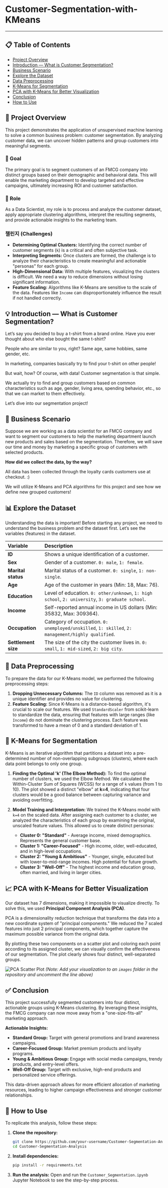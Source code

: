 # Customer-Segmentation-with-KMeans



---

## 📋 Table of Contents

*   [Project Overview](#-project-overview)
*   [Introduction — What is Customer Segmentation?](#-introduction--what-is-customer-segmentation)
*   [Business Scenario](#-business-scenario)
*   [Explore the Dataset](#-explore-the-dataset)
*   [Data Preprocessing](#-data-preprocessing)
*   [K-Means for Segmentation](#-k-means-for-segmentation)
*   [PCA with K-Means for Better Visualization](#-pca-with-k-means-for-better-visualization)
*   [Conclusion](#-conclusion)
*   [How to Use](#-how-to-use)

## 📌 Project Overview

This project demonstrates the application of unsupervised machine learning to solve a common business problem: customer segmentation. By analyzing customer data, we can uncover hidden patterns and group customers into meaningful segments.

### 🎯 Goal
The primary goal is to segment customers of an FMCG company into distinct groups based on their demographic and behavioral data. This will enable the marketing department to develop targeted and effective campaigns, ultimately increasing ROI and customer satisfaction.

### 👤 Role
As a Data Scientist, my role is to process and analyze the customer dataset, apply appropriate clustering algorithms, interpret the resulting segments, and provide actionable insights to the marketing team.

### 챌린지 (Challenges)
*   **Determining Optimal Clusters:** Identifying the correct number of customer segments (`k`) is a critical and often subjective task.
*   **Interpreting Segments:** Once clusters are formed, the challenge is to analyze their characteristics to create meaningful and actionable "personas" for each group.
*   **High-Dimensional Data:** With multiple features, visualizing the clusters is difficult. We need a way to reduce dimensions without losing significant information.
*   **Feature Scaling:** Algorithms like K-Means are sensitive to the scale of the data. Features like `Income` can disproportionately influence the result if not handled correctly.

## 💡 Introduction — What is Customer Segmentation?

Let’s say you decided to buy a t-shirt from a brand online. Have you ever thought about who else bought the same t-shirt?

People who are similar to you, right? Same age, same hobbies, same gender, etc.

In marketing, companies basically try to find your t-shirt on other people!

But wait, how? Of course, with data! Customer segmentation is that simple.

We actually try to find and group customers based on common characteristics such as age, gender, living area, spending behavior, etc., so that we can market to them effectively.

Let’s dive into our segmentation project!

## 🏢 Business Scenario

Suppose we are working as a data scientist for an FMCG company and want to segment our customers to help the marketing department launch new products and sales based on the segmentation. Therefore, we will save our time and money by marketing a specific group of customers with selected products.

**How did we collect the data, by the way?**

All data has been collected through the loyalty cards customers use at checkout. :)

We will utilize K-Means and PCA algorithms for this project and see how we define new grouped customers!

## 📊 Explore the Dataset

Understanding the data is important! Before starting any project, we need to understand the business problem and the dataset first. Let’s see the variables (features) in the dataset.

| Variable | Description |
| :--- | :--- |
| **ID** | Shows a unique identification of a customer. |
| **Sex** | Gender of a customer. `0: male`, `1: female`. |
| **Marital status** | Marital status of a customer. `0: single`, `1: non-single`. |
| **Age** | Age of the customer in years (Min: 18, Max: 76). |
| **Education** | Level of education. `0: other/unknown`, `1: high school`, `2: university`, `3: graduate school`. |
| **Income** | Self-reported annual income in US dollars (Min: 35832, Max: 309364). |
| **Occupation** | Category of occupation. `0: unemployed/unskilled`, `1: skilled`, `2: management/highly qualified`. |
| **Settlement size** | The size of the city the customer lives in. `0: small`, `1: mid-sized`, `2: big city`. |

## 🧹 Data Preprocessing

To prepare the data for our K-Means model, we performed the following preprocessing steps:

1.  **Dropping Unnecessary Columns:** The `ID` column was removed as it is a unique identifier and provides no value for clustering.
2.  **Feature Scaling:** Since K-Means is a distance-based algorithm, it's crucial to scale our features. We used `StandardScaler` from scikit-learn to standardize the data, ensuring that features with large ranges (like `Income`) do not dominate the clustering process. Each feature was transformed to have a mean of 0 and a standard deviation of 1.

## 🧠 K-Means for Segmentation

K-Means is an iterative algorithm that partitions a dataset into a pre-determined number of non-overlapping subgroups (clusters), where each data point belongs to only one group.

1.  **Finding the Optimal 'k' (The Elbow Method):** To find the optimal number of clusters, we used the Elbow Method. We calculated the Within-Cluster Sum of Squares (WCSS) for a range of `k` values (from 1 to 10). The plot showed a distinct "elbow" at **k=4**, indicating that four clusters would be a good balance between capturing variance and avoiding overfitting.

2.  **Model Training and Interpretation:** We trained the K-Means model with `k=4` on the scaled data. After assigning each customer to a cluster, we analyzed the characteristics of each group by examining the original, unscaled feature values. This allowed us to create distinct personas:

    *   **Cluster 0: "Standard"** - Average income, mixed demographics. Represents the general customer base.
    *   **Cluster 1: "Career-Focused"** - High income, older, well-educated, and in high-level occupations.
    *   **Cluster 2: "Young & Ambitious"** - Younger, single, educated but with lower-to-mid-range incomes. High potential for future growth.
    *   **Cluster 3: "Well-Off"** - The highest income and education group, often married, and living in larger cities.

## 📈 PCA with K-Means for Better Visualization

Our dataset has 7 dimensions, making it impossible to visualize directly. To solve this, we used **Principal Component Analysis (PCA)**.

PCA is a dimensionality reduction technique that transforms the data into a new coordinate system of "principal components." We reduced the 7 scaled features into just 2 principal components, which together capture the maximum possible variance from the original data.

By plotting these two components on a scatter plot and coloring each point according to its assigned cluster, we can visually confirm the effectiveness of our segmentation. The plot clearly shows four distinct, well-separated groups.

![PCA Scatter Plot](images/pca_plot.png)
*(Note: Add your visualization to an `images` folder in the repository and uncomment the line above)*

## ✅ Conclusion

This project successfully segmented customers into four distinct, actionable groups using K-Means clustering. By leveraging these insights, the FMCG company can now move away from a "one-size-fits-all" marketing approach.

**Actionable Insights:**
*   **Standard Group:** Target with general promotions and brand awareness campaigns.
*   **Career-Focused Group:** Market premium products and loyalty programs.
*   **Young & Ambitious Group:** Engage with social media campaigns, trendy products, and entry-level offers.
*   **Well-Off Group:** Target with exclusive, high-end products and personalized service offerings.

This data-driven approach allows for more efficient allocation of marketing resources, leading to higher campaign effectiveness and stronger customer relationships.

## 🚀 How to Use

To replicate this analysis, follow these steps:

1.  **Clone the repository:**
    ```bash
    git clone https://github.com/your-username/Customer-Segmentation-Analysis.git
    cd Customer-Segmentation-Analysis
    ```

2.  **Install dependencies:**
    ```bash
    pip install -r requirements.txt
    ```

3.  **Run the analysis:**
    Open and run the `Customer_Segmentation.ipynb` Jupyter Notebook to see the step-by-step process.
